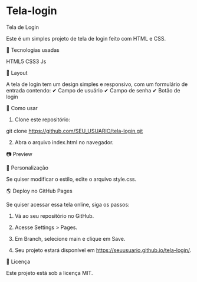 # Tela-login

Tela de Login

Este é um simples projeto de tela de login feito com HTML e CSS.

📌 Tecnologias usadas

HTML5
CSS3
Js



🎨 Layout

A tela de login tem um design simples e responsivo, com um formulário de entrada contendo:
✔ Campo de usuário
✔ Campo de senha
✔ Botão de login

🚀 Como usar

1. Clone este repositório:

git clone https://github.com/SEU_USUARIO/tela-login.git


2. Abra o arquivo index.html no navegador.



📷 Preview



📝 Personalização

Se quiser modificar o estilo, edite o arquivo style.css.

🌎 Deploy no GitHub Pages

Se quiser acessar essa tela online, siga os passos:

1. Vá ao seu repositório no GitHub.


2. Acesse Settings > Pages.


3. Em Branch, selecione main e clique em Save.


4. Seu projeto estará disponível em https://seuusuario.github.io/tela-login/.



📄 Licença

Este projeto está sob a licença MIT.

